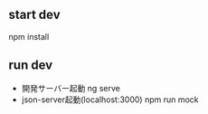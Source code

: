## start dev
npm install

## run dev
- 開発サーバー起動
ng serve
- json-server起動(localhost:3000)
npm run mock